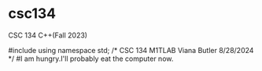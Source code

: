 # csc134
CSC 134 C++(Fall 2023)

#include <iostream>
using namespace std;
/*
CSC 134 
M1TLAB
Viana Butler
8/28/2024
*/
#I am hungry.I'll probably eat the computer now. 